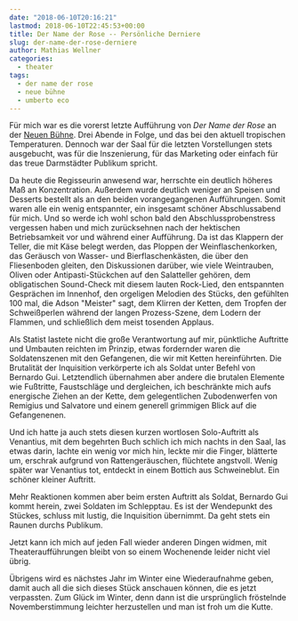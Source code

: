 ```yaml
---
date: "2018-06-10T20:16:21"
lastmod: 2018-06-10T22:45:53+00:00
title: Der Name der Rose -- Persönliche Derniere
slug: der-name-der-rose-derniere
author: Mathias Wellner
categories:
  - theater
tags:
  - der name der rose
  - neue bühne
  - umberto eco
---
```


Für mich war es die vorerst letzte Aufführung von *Der Name der Rose* an der [Neuen Bühne](http://www.neue-buehne.de/). Drei Abende in Folge, und das bei den aktuell  tropischen Temperaturen. Dennoch war der Saal für die letzten Vorstellungen stets ausgebucht, was für die Inszenierung, für das Marketing oder einfach für das treue Darmstädter Publikum spricht. 

<!--more-->

Da heute die Regisseurin anwesend war, herrschte ein deutlich höheres Maß an Konzentration. Außerdem wurde deutlich weniger an Speisen und Desserts bestellt als an den beiden vorangegangenen Aufführungen. Somit waren alle ein wenig entspannter, ein insgesamt schöner Abschlussabend für mich. Und so werde ich wohl schon bald den Abschlussprobenstress vergessen haben und mich zurücksehnen nach der hektischen Betriebsamkeit vor und während einer Aufführung. Da ist das Klappern der Teller, die mit Käse belegt werden, das Ploppen der Weinflaschenkorken, das Geräusch von Wasser- und Bierflaschenkästen, die über den Fliesenboden gleiten, den Diskussionen darüber, wie viele Weintrauben, Oliven oder Antipasti-Stückchen auf den Salatteller gehören, dem obligatischen Sound-Check mit diesem lauten Rock-Lied, den entspannten Gesprächen im Innenhof, den orgeligen Melodien des Stücks, den gefühlten 100 mal, die Adson "Meister" sagt, dem Klirren der Ketten, dem Tropfen der Schweißperlen während der langen Prozess-Szene, dem Lodern der Flammen, und schließlich dem meist tosenden Applaus. 

Als Statist lastete nicht die große Verantwortung auf mir, pünktliche Auftritte und Umbauten reichten im Prinzip, etwas fordernder waren die Soldatenszenen mit den Gefangenen, die wir mit Ketten hereinführten. Die Brutalität der Inquisition verkörperte ich als Soldat unter Befehl von Bernardo Gui. Letztendlich übernahmen aber andere die brutalen Elemente wie Fußtritte, Faustschläge und dergleichen, ich beschränkte mich aufs energische Ziehen an der Kette, dem gelegentlichen Zubodenwerfen von Remigius und Salvatore und einem generell grimmigen Blick auf die Gefangenenen. 

Und ich hatte ja auch stets diesen kurzen wortlosen Solo-Auftritt als Venantius, mit dem begehrten Buch schlich ich mich nachts in den Saal, las etwas darin, lachte ein wenig vor mich hin, leckte mir die Finger, blätterte um, erschrak aufgrund von Rattengeräuschen, flüchtete angstvoll. Wenig später war Venantius tot, entdeckt in einem Bottich aus Schweineblut. Ein schöner kleiner Auftritt. 

Mehr Reaktionen kommen aber beim ersten Auftritt als Soldat, Bernardo Gui kommt herein, zwei Soldaten im Schlepptau. Es ist der Wendepunkt des Stückes, schluss mit lustig, die Inquisition übernimmt. Da geht stets ein Raunen durchs Publikum. 

Jetzt kann ich mich auf jeden Fall wieder anderen Dingen widmen, mit Theateraufführungen bleibt von so einem Wochenende leider nicht viel übrig. 

Übrigens wird es nächstes Jahr im Winter eine Wiederaufnahme geben, damit auch all die sich dieses Stück anschauen können, die es jetzt verpassten. Zum Glück im Winter, denn dann ist die ursprünglich fröstelnde Novemberstimmung leichter herzustellen und man ist froh um die Kutte. 